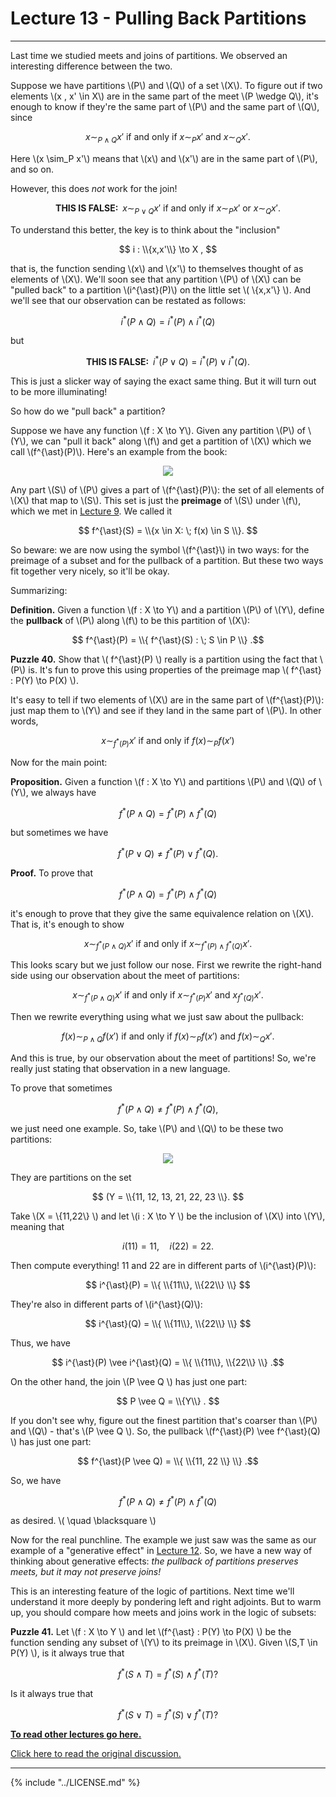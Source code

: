 # Lecture 13 - Pulling Back Partitions

---

Last time we studied meets and joins of partitions.  We observed an
interesting difference between the two.

Suppose we have partitions \\(P\\) and \\(Q\\) of a set \\(X\\).  To
figure out if two elements \\(x , x' \in X\\) are in the same part of
the meet \\(P \wedge Q\\), it's enough to know if they're the same
part of \\(P\\) and the same part of \\(Q\\), since

$$  x \sim_{P \wedge Q} x' \textrm{ if and only if } x \sim_P x' \textrm{ and } x \sim_Q x'. $$

Here \\(x \sim_P x'\\) means that \\(x\\) and \\(x'\\) are in the same
part of \\(P\\), and so on.

However, this does _not_ work for the join!

$$ \textbf{THIS IS FALSE: } \; x \sim_{P \vee Q} x' \textrm{ if and only if } x \sim_P x' \textrm{ or } x \sim_Q x'  .$$

To understand this better, the key is to think about the "inclusion"

$$  i : \\{x,x'\\} \to X , $$

that is, the function sending \\(x\\) and \\(x'\\) to themselves
thought of as elements of \\(X\\).  We'll soon see that any partition
\\(P\\) of \\(X\\) can be "pulled back" to a partition
\\(i^{\ast}(P)\\) on the little set \\( \\{x,x'\\} \\).  And we'll see
that our observation can be restated as follows:

$$   i^{\ast}(P \wedge Q) = i^{\ast}(P) \wedge i^{\ast}(Q)  $$

but

$$ \textbf{THIS IS FALSE: } \;  i^{\ast}(P \vee Q) = i^{\ast}(P) \vee i^{\ast}(Q) .$$

This is just a slicker way of saying the exact same thing.  But it
will turn out to be more illuminating!

So how do we "pull back" a partition?

Suppose we have any function \\(f : X \to Y\\).  Given any partition
\\(P\\) of \\(Y\\), we can "pull it back" along \\(f\\) and get a
partition of \\(X\\) which we call \\(f^{\ast}(P)\\).  Here's an
example from the book:

<center><img src = "http://math.ucr.edu/home/baez/mathematical/7_sketches/partition_pullback.png"></center>

Any part \\(S\\) of \\(P\\) gives a part of \\(f^{\ast}(P)\\): the set
of all elements of \\(X\\) that map to \\(S\\).  This set is just the
**preimage** of \\(S\\) under \\(f\\), which we met in [Lecture
9](https://forum.azimuthproject.org/discussion/1931/lecture-9-chapter-1-adjoints-and-the-logic-of-subsets/p1).
We called it

$$   f^{\ast}(S) = \\{x \in X: \; f(x) \in S \\}. $$

So beware: we are now using the symbol \\(f^{\ast}\\) in two ways: for
the preimage of a subset and for the pullback of a partition.  But
these two ways fit together very nicely, so it'll be okay.

Summarizing:

**Definition.** Given a function \\(f : X \to Y\\) and a partition
\\(P\\) of \\(Y\\), define the **pullback** of \\(P\\) along \\(f\\)
to be this partition of \\(X\\):

$$  f^{\ast}(P) = \\{ f^{\ast}(S) : \; S \in P \\} .$$

**Puzzle 40.** Show that \\( f^{\ast}(P) \\) really is a partition
using the fact that \\(P\\) is.  It's fun to prove this using
properties of the preimage map \\( f^{\ast} : P(Y) \to P(X) \\).

It's easy to tell if two elements of \\(X\\) are in the same part of
\\(f^{\ast}(P)\\): just map them to \\(Y\\) and see if they land in
the same part of \\(P\\).  In other words,

$$  x\sim_{f^{\ast}(P)} x' \textrm{ if and only if } f(x) \sim_P f(x')   $$

Now for the main point:

**Proposition.** Given a function \\(f : X \to Y\\) and partitions
\\(P\\) and \\(Q\\) of \\(Y\\), we always have

$$    f^{\ast}(P \wedge Q) = f^{\ast}(P) \wedge f^{\ast}(Q)  $$

but sometimes we have

$$  f^{\ast}(P \vee Q) \ne f^{\ast}(P) \vee f^{\ast}(Q) . $$

**Proof.**   To prove that

$$    f^{\ast}(P \wedge Q) = f^{\ast}(P) \wedge f^{\ast}(Q)  $$

it's enough to prove that they give the same equivalence relation on
\\(X\\).  That is, it's enough to show

$$ x \sim_{f^{\ast}(P \wedge Q)} x' \textrm{ if and only if } x \sim_{ f^{\ast}(P) \wedge f^{\ast}(Q) } x'. $$

This looks scary but we just follow our nose.  First we rewrite the
right-hand side using our observation about the meet of partitions:

$$   x \sim_{f^{\ast}(P \wedge Q)} x' \textrm{ if and only if } x \sim_{ f^{\ast}(P)} x' \textrm{ and } x_{f^{\ast}(Q) } x'. $$

Then we rewrite everything using what we just saw about the pullback:

$$   f(x) \sim_{P \wedge Q} f(x') \textrm{ if and only if } f(x) \sim_P f(x') \textrm{ and } f(x) \sim_Q x'. $$

And this is true, by our observation about the meet of partitions!
So, we're really just stating that observation in a new language.

To prove that sometimes

$$    f^{\ast}(P \wedge Q) \ne f^{\ast}(P) \wedge f^{\ast}(Q) , $$

we just need one example.  So, take \\(P\\) and \\(Q\\) to be these
two partitions:

<center><img src = "http://math.ucr.edu/home/baez/mathematical/7_sketches/partitions_named.png"></center>

They are partitions on the set

$$ (Y = \\{11, 12, 13, 21, 22, 23 \\}. $$

Take \\(X = \\{11,22\\} \\) and let \\(i : X \to Y \\) be the
inclusion of \\(X\\) into \\(Y\\), meaning that

$$  i(11) = 11, \quad i(22) = 22 . $$

Then compute everything!  11 and 22 are in different parts of
\\(i^{\ast}(P)\\):

$$  i^{\ast}(P) = \\{ \\{11\\}, \\{22\\}  \\} $$

They're also in different parts of \\(i^{\ast}(Q)\\):

$$  i^{\ast}(Q) = \\{ \\{11\\}, \\{22\\}  \\} $$

Thus, we have

$$ i^{\ast}(P) \vee  i^{\ast}(Q) = \\{ \\{11\\}, \\{22\\}  \\} .$$

On the other hand, the join \\(P \vee Q \\) has just one part:

$$ P \vee Q = \\{Y\\} . $$

If you don't see why, figure out the finest partition that's coarser
than \\(P\\) and \\(Q\\) - that's \\(P \vee Q \\).  So, the pullback
\\(f^{\ast}(P) \vee f^{\ast}(Q) \\) has just one part:

$$  f^{\ast}(P \vee Q) = \\{ \\{11, 22 \\} \\} .$$

So, we have

$$    f^{\ast}(P \wedge Q) \ne f^{\ast}(P) \wedge f^{\ast}(Q)  $$

as desired.  \\( \quad \blacksquare \\)

Now for the real punchline.  The example we just saw was the same as
our example of a "generative effect" in [Lecture
12](https://forum.azimuthproject.org/discussion/1999/lecture-12-chapter-1-generative-effects/p1).
So, we have a new way of thinking about generative effects: _the
pullback of partitions preserves meets, but it may not preserve
joins!_

This is an interesting feature of the logic of partitions.  Next time
we'll understand it more deeply by pondering left and right adjoints.
But to warm up, you should compare how meets and joins work in the
logic of subsets:

**Puzzle 41.** Let \\(f : X \to Y \\) and let \\(f^{\ast} : P(Y) \to
P(X) \\) be the function sending any subset of \\(Y\\) to its preimage
in \\(X\\).  Given \\(S,T \in P(Y) \\), is it always true that

$$   f^{\ast}(S \wedge T) = f^{\ast}(S) \wedge f^{\ast}(T ) ?  $$

Is it always true that

$$   f^{\ast}(S \vee T) = f^{\ast}(S) \vee f^{\ast}(T ) ?  $$

**[To read other lectures go here.](http://www.azimuthproject.org/azimuth/show/Applied+Category+Theory#Course)**

[Click here to read the original discussion.](https://forum.azimuthproject.org/discussion/2008/lecture-13-chapter-1-pulling-back-partitions/p1)

---

{% include "../LICENSE.md" %}
